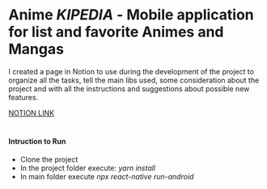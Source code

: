 # Anime _KIPEDIA_ - Mobile application for list and favorite Animes and Mangas

 I created a page in Notion to use during the development of the project to organize all the tasks, tell the main libs used, some consideration about the project and with all the instructions and suggestions about possible new features.
 
 [NOTION LINK](https://www.notion.so/Technical-Test-Applaudo-991bcd35124446fc8940ce2f95f55c69) 

#


#### Intruction to Run

- Clone the project
- In the project folder execute: _yarn install_
- In main folder execute _npx react-native run-android_

